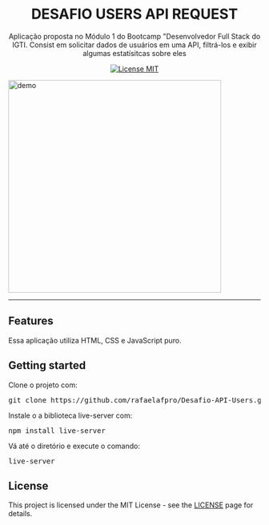 <h1 align="center">
<br>
DESAFIO USERS API REQUEST
</h1>

<p align="center">Aplicação proposta no Módulo 1 do Bootcamp "Desenvolvedor Full Stack do IGTI. Consist em solicitar dados de usuários em uma API, filtrá-los e exibir algumas estatísitcas sobre eles</p>

<p align="center">
  <a href="https://opensource.org/licenses/MIT">
    <img src="https://img.shields.io/badge/License-MIT-blue.svg" alt="License MIT">
  </a>
</p>

[//]: # (Add your gifs/images here:)
<div>
  <img src="https://i.imgur.com/Ap04DoK.gif" alt="demo" height="425">
</div>

<hr />

## Features
[//]: # (Add the features of your project here:)
Essa aplicação utiliza HTML, CSS e JavaScript puro.

## Getting started

Clone o projeto com:

<pre>git clone https://github.com/rafaelafpro/Desafio-API-Users.git</pre>

Instale o a biblioteca live-server com:

<pre>npm install live-server</pre>

Vá até o diretório e execute o comando:

<pre>live-server</pre>


## License

This project is licensed under the MIT License - see the [LICENSE](https://opensource.org/licenses/MIT) page for details.
